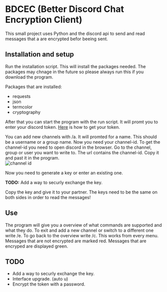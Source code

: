 # BDCEC (Better Discord Chat Encryption Client)

This small project uses Python and the discord api to send and read messages that a are encrypted befor beeing sent.

## Installation and setup

Run the installation script. This will install the packages needed. The packages may chnage in the future so please always run this if you download the program.

Packages that are installed:
- requests
- json
- termcolor
- cryptography

After that you can start the program with the run script.
It will promt you to enter your discord token. [Here](https://www.google.com/search?q=how+to+get+discord+token) is how to get your token.

You can add new channels with /a. It will promted for a name. This should be a username or a group name.
Now you need your channel-id. To get the channel-id you need to open discord in the browser. Go to the channel, group or user you want to write to. The url contains the channel-id. Copy it and past it in the program.   
![channel id](https://user-images.githubusercontent.com/77678379/232425088-f7315204-d956-4cbd-ab69-287bea35a35e.png)

Now you need to generate a key or enter an existing one. 

**TODO:**
Add a way to securly exchange the key.

Copy the key and give it to your partner. The keys need to be the same on both sides in order to read the messages!

## Use

The program will give you a overview of what commands are supported and what they do. To exit and add a new channel or switch to a different one write /e. To go back to the overview write /c. This works from every menu.
Messages that are not encrypted are marked red. Messages that are encryped are displayed green.


## TODO
- Add a way to securly exchange the key.
- Interface upgrade. (auto u)
- Encrypt the token with a password.
